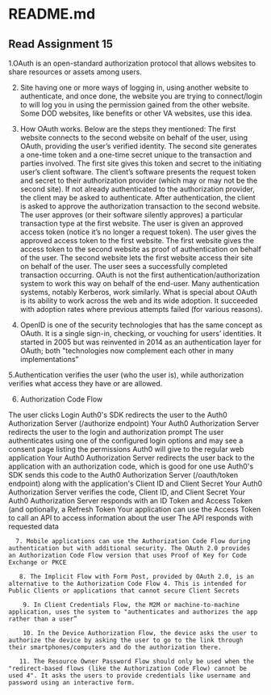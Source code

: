 # README.md

## Read Assignment 15

1.OAuth is an open-standard authorization protocol that allows websites to share resources or assets among users.

2. Site having one or more ways of logging in, using another website to authenticate, and once done, the website you are trying to connect/login to will log you in using the permission gained from the other website. Some DOD websites, like benefits or other VA websites, use this idea.

3. How OAuth works. Below are the steps they mentioned:
   The first website connects to the second website on behalf of the user, using OAuth, providing the user’s verified identity.
   The second site generates a one-time token and a one-time secret unique to the transaction and parties involved.
   The first site gives this token and secret to the initiating user’s client software.
   The client’s software presents the request token and secret to their authorization provider (which may or may not be the second site).
   If not already authenticated to the authorization provider, the client may be asked to authenticate. After authentication, the client is asked to approve the authorization transaction to the second website.
   The user approves (or their software silently approves) a particular transaction type at the first website.
   The user is given an approved access token (notice it’s no longer a request token).
   The user gives the approved access token to the first website.
   The first website gives the access token to the second website as proof of authentication on behalf of the user.
   The second website lets the first website access their site on behalf of the user.
   The user sees a successfully completed transaction occurring.
   OAuth is not the first authentication/authorization system to work this way on behalf of the end-user. Many authentication systems, notably Kerberos, work similarly. What is special about OAuth is its ability to work across the web and its wide adoption. It succeeded with adoption rates where previous attempts failed (for various reasons).

4. OpenID is one of the security technologies that has the same concept as OAuth. It is a single sign-in, checking, or vouching for users’ identities. It started in 2005 but was reinvented in 2014 as an authentication layer for OAuth; both "technologies now complement each other in many implementations”

5.Authentication verifies the user (who the user is), while authorization verifies what access they have or are allowed.

6. Authorization Code Flow

The user clicks Login
Auth0's SDK redirects the user to the Auth0 Authorization Server (/authorize endpoint)
Your Auth0 Authorization Server redirects the user to the login and authorization prompt
The user authenticates using one of the configured login options and may see a consent page listing the permissions Auth0 will give to the regular web application
Your Auth0 Authorization Server redirects the user back to the application with an authorization code, which is good for one use
Auth0's SDK sends this code to the Auth0 Authorization Server (/oauth/token endpoint) along with the application's Client ID and Client Secret
Your Auth0 Authorization Server verifies the code, Client ID, and Client Secret
Your Auth0 Authorization Server responds with an ID Token and Access Token (and optionally, a Refresh Token
Your application can use the Access Token to call an API to access information about the user
The API responds with requested data

      7. Mobile applications can use the Authorization Code Flow during authentication but with additional security. The OAuth 2.0 provides an Authorization Code Flow version that uses Proof of Key for Code Exchange or PKCE

       8. The Implicit Flow with Form Post, provided by OAuth 2.0, is an alternative to the Authorization Code Flow 4. This is intended for Public Clients or applications that cannot secure Client Secrets 

        9. In Client Credentials Flow, the M2M or machine-to-machine application, uses the system to "authenticates and authorizes the app rather than a user”

        10. In the Device Authorization Flow, the device asks the user to authorize the device by asking the user to go to the link through their smartphones/computers and do the authorization there.

       11. The Resource Owner Password Flow should only be used when the "redirect-based flows (like the Authorization Code Flow) cannot be used 4". It asks the users to provide credentials like username and password using an interactive form.
